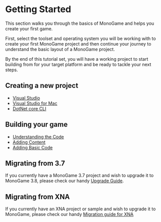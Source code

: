 # Getting Started

This section walks you through the basics of MonoGame and helps you create your first game.

First, select the toolset and operating system you will be working with to create your first MonoGame project and then continue your journey to understand the basic layout of a MonoGame project.

By the end of this tutorial set, you will have a working project to start building from for your target platform and be ready to tackle your next steps.

## Creating a new project

- [Visual Studio](1_creating_a_new_project_vs.md)
- [Visual Studio for Mac](1_creating_a_new_project_vsm.md)
- [DotNet core CLI](1_creating_a_new_project_netcore.md)

## Building your game

- [Understanding the Code](2_understanding_the_code.md)
- [Adding Content](3_adding_content.md)
- [Adding Basic Code](4_adding_basic_code.md)

## Migrating from 3.7

If you currently have a MonoGame 3.7 project and wish to upgrade it to MonoGame 3.8, please check our handy [Upgrade Guide](~/articles/migrate38.md).

## Migrating from XNA

If you currently have an XNA project or sample and wish to upgrade it to MonoGame, please check our handy [Migration guide for XNA](~/articles/migrate_xna.md)
